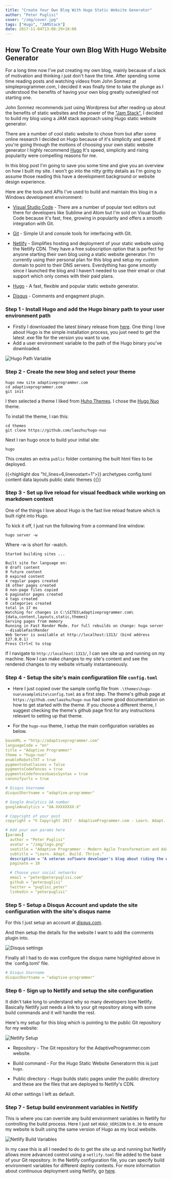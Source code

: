 ```yaml
---
title: "Create Your Own Blog With Hugo Static Website Generator"
author: "Peter Puglisi"
cover: "/img/cover.jpg"
tags: ["Hugo", "JAMStack"]
date: 2017-11-04T13:08:29+10:00
---
```


## How To Create Your own Blog With Hugo Website Generator

For a long time now I've put creating my own blog, mainly because of a lack of motivation and thinking i just don't have the time.  After spending some time reading posts and watching videos from John Sonmez at simpleprogrammer.com, I decided it was finally time to take the plunge as I understood the benefits of having your own blog greatly outweighed not starting one.

John Sonmez recommends just using Wordpress but after reading up about the benefits of  static websites and the power of the ["Jam Stack"](https://jamstack.org/), I decided to build my blog using a JAM stack approach using Hugo static website generator.

There are a number of cool static website to chose from but after some online research I decided on Hugo because of it's simplicity and speed.  If you're going through the motions of choosing your own static website generator I highly recommend [Hugo](http://hugo.io/)  It's speed, simplicity and rising popularity were compelling reasons for me.

In this blog post I'm going to save you some time and give you an overview on how I built my site. I won't go into the nitty gritty details as I'm going to assume those reading this have a development background or website design experience.

Here are the tools and APIs I've used to build and maintain this blog in a Windows development environment: 

* [Visual Studio Code](https://code.visualstudio.com/) - There are a number of popular text editors out there for developers like Sublime and Atom but I'm sold on Visual Studio Code because it's fast, free, growing in popularity and offers a smooth integration with Git.

* [Git](https://git-scm.com/) - Simple UI and console tools for interfacing with Git.

* [Netlify](https://www.netlify.com) - Simplifies hosting and deployment of your static website using the Netlify CDN. They have a free subscription option that is perfect for anyone starting their own blog using a static website generator. I'm currently using their personal plan for this blog and setup my custom domain to point to their DNS servers. Everdything has gone smootly since I launched the blog and I haven't needed to use their email or chat support which only comes with their paid plans.

* [Hugo](https://gohugo.io) - A fast, flexible and popular static website generator.

* [Disqus](https://disqus.com/) - Comments and engagment plugin.


### Step 1 - Install Hugo and add the Hugo binary path to your user environment path

* Firstly I downloaded the latest binary release from [here](https://github.com/gohugoio/hugo/releases). One thing I love about Hugo is the simple installation process, you just need to get the latest .exe file for the version you want to use.
* Add a user environment variable to the path of the Hugo binary you've downloaded.

![Hugo Path Variable](/media/posts/create-your-own-blog-with-hugo-static-website-generator/hugo-path-variable.png)


### Step 2 - Create the new blog and select your theme

```
hugo new site adaptiveprogrammer.com
cd adaptiveprogrammer.com
git init
```

I then selected a theme I liked from [Huho Themes](https://themes.gohugo.io). I chose the [Hugo Nuo](https://themes.gohugo.io/hugo-nuo/) theme.

To install the theme, I ran this:

```
cd themes
git clone https://github.com/laozhu/hugo-nuo 
```

Next I ran hugo once to build your initial site:

```
hugo
```

This creates an extra `public` folder containing the built html files to be deployed.

{{<highlight dos "hl_lines=6,linenostart=1">}}
archetypes
config.toml
content
data
layouts
public
static
themes
{{</highlight>}}


### Step 3 - Set up live reload for visual feedback while working on markdown context

One of the things I love about Hugo is the fast live reload feature which is built right into Hugo.  

To kick it off, I just run the following from a command line window:

```
hugo server -w
```

Where -w is short for -watch.

```
Started building sites ...

Built site for language en:
0 draft content
0 future content
0 expired content
4 regular pages created
16 other pages created
8 non-page files copied
6 paginator pages created
4 tags created
0 categories created
total in 17 ms
Watching for changes in C:\SITES\adaptiveprogrammer.com\{data,content,layouts,static,themes}
Serving pages from memory
Running in Fast Render Mode. For full rebuilds on change: hugo server --disableFastRender
Web Server is available at http://localhost:1313/ (bind address 127.0.0.1)
Press Ctrl+C to stop
```

If I navigate to `http://localhost:1313/`, I can see site up and running on my machine. Now I can make changes to my site's content and see the rendered changes to my website virtually instantaneously. 


### Step 4 - Setup the site's main configuratiion file `config.toml`

* Here I just copied over the sample config file from `.\themes\hugo-nuo\exampleSite\config.toml` as a first step. The theme's github page at `https://github.com/laozhu/hugo-nuo` had some good documentation on how to get started with the theme.  If you choose a different theme, I suggest checking the theme's github page first for any instructions relevant to setting up that theme.

* For the `hugo-nuo` theme, I setup the main configuration variables as below.

``` yaml
baseURL = "http://adaptiveprogrammer.com"
languageCode = "en"
title = "Adaptive Programmer"
theme = "hugo-nuo"
enableRobotsTXT = true
pygmentsUseClasses = false
pygmentsCodeFences = true
pygmentsCodefencesGuessSyntax = true
canonifyurls = true

# Disqus Username
disqusShortname = "adaptive-programmer"

# Google Analytics UA number
googleAnalytics = "UA-XXXXXXXX-X"

# Copyright of your post
copyright = "© Copyright 2017 - AdaptiveProgrammer.com - Learn. Adapt. Build. Thrive."

# Add your own params here
[params]
  author = "Peter Puglisi"
  avatar = "/img/logo.png"
  seotitle = "Adaptive Programmer - Modern Agile Transformation and Adaptive Software Engineering"
  subtitle = "Learn. Adapt. Build. Thrive."
  description = "A veteran software developer's blog about riding the wave of modern agile transformation. Bloggers mindset: Be happy and satisfied today and always be eager for more."
  paginate = 10

  # Choose your social networks
  email = "peter@peterpuglisi.com"
  github = "peterpuglisi"
  twitter = "puglisi_peter"
  linkedin = "peterpuglisi"
```

### Step 5 - Setup a Disqus Account and update the site configuration with the site's disqus name

For this I just setup an account at [disqus.com](http://www.disqus.com).

And then setup the details for the website I want to add the comments plugin into.

![Disqus settings](/media/posts/create-your-own-blog-with-hugo-static-website-generator/hugo-disqus-settings.png)

Finally all I had to do was configure the disqus name highlighted above in the `config.toml' file.

``` yaml
# Disqus Username
disqusShortname = "adaptive-programmer"
```

### Step 6 - Sign up to Netlify and setup the site configuration

It didn't take long to understand why so many developers love Netlify. Basically Netlify just needs a link to your git repository along with some build commands and it will handle the rest.

Here's my setup for this blog which is pointing to the public Git repository for my website:

![Netlify Setup](/media/posts/create-your-own-blog-with-hugo-static-website-generator/hugo-netlify-setup.png)

* Repository - The Git repository for the AdaptiveProgrammer.com website.

* Build command - For the Hugo Static Website Generatorm this is just `hugo`.

* Public directory - Hugo builds static pages under the public directory and these are the files that are deployed to Netlify's CDN.

All other settings I left as default.


### Step 7 - Setup build environment variables in Netlify

This is where you can override any build environment variables in Netlify for controlling the build process. Here I just set `HUGO_VERSION` to `0.30` to ensure my website is built using the same version of Hugo as my local website.

![Netlify Build Variables](/media/posts/create-your-own-blog-with-hugo-static-website-generator/netlify-build-variables.png)

In my case this is all I needed to do to get the site up and running but Netlify allows more advanced control using a `netlify.toml` file added to the base of your Git repository. In the Netlify configuration file, you can specify build environment variables for different deploy contexts.  For more information about continuous deployment using Netlify, go [here](https://www.netlify.com/docs/continuous-deployment/). 
 

